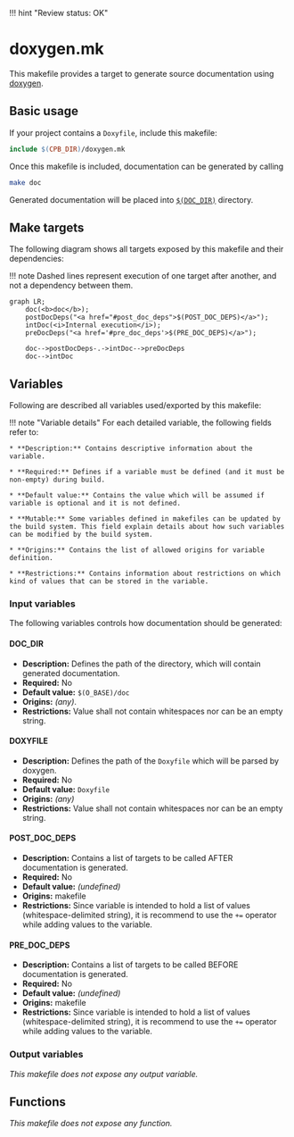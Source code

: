 !!! hint "Review status: OK"

# doxygen.mk

This makefile provides a target to generate source documentation using [doxygen](https://www.doxygen.nl/index.html).

## Basic usage

If your project contains a `Doxyfile`, include this makefile:

```Makefile
include $(CPB_DIR)/doxygen.mk
```

Once this makefile is included, documentation can be generated by calling

```bash
make doc
```

Generated documentation will be placed into [`$(DOC_DIR)`](#doc_dir) directory.

## Make targets

The following diagram shows all targets exposed by this makefile and their dependencies:

!!! note
    Dashed lines represent execution of one target after another, and not a dependency between them.

```mermaid
graph LR;
    doc(<b>doc</b>);
    postDocDeps("<a href="#post_doc_deps">$(POST_DOC_DEPS)</a>");
    intDoc(<i>Internal execution</i>);
    preDocDeps("<a href='#pre_doc_deps'>$(PRE_DOC_DEPS)</a>");

    doc-->postDocDeps-.->intDoc-->preDocDeps
    doc-->intDoc
```

## Variables

Following are described all variables used/exported by this makefile:

!!! note "Variable details"
    For each detailed variable, the following fields refer to:

    * **Description:** Contains descriptive information about the variable.

    * **Required:** Defines if a variable must be defined (and it must be non-empty) during build.

    * **Default value:** Contains the value which will be assumed if variable is optional and it is not defined.

    * **Mutable:** Some variables defined in makefiles can be updated by the build system. This field explain details about how such variables can be modified by the build system.

    * **Origins:** Contains the list of allowed origins for variable definition.

    * **Restrictions:** Contains information about restrictions on which kind of values that can be stored in the variable.

### Input variables

The following variables controls how documentation should be generated:

#### DOC_DIR

* **Description:** Defines the path of the directory, which will contain generated documentation.
* **Required:** No
* **Default value:** `$(O_BASE)/doc`
* **Origins:** _(any)_.
* **Restrictions:** Value shall not contain whitespaces nor can be an empty string.

#### DOXYFILE

* **Description:** Defines the path of the `Doxyfile` which will be parsed by doxygen.
* **Required:** No
* **Default value:** `Doxyfile`
* **Origins:** _(any)_
* **Restrictions:** Value shall not contain whitespaces nor can be an empty string.

#### POST_DOC_DEPS

* **Description:** Contains a list of targets to be called AFTER documentation is generated.
* **Required:** No
* **Default value:** _(undefined)_
* **Origins:** makefile
* **Restrictions:** Since variable is intended to hold a list of values (whitespace-delimited string), it is recommend to use the `+=` operator while adding values to the variable.

#### PRE_DOC_DEPS

* **Description:** Contains a list of targets to be called BEFORE documentation is generated.
* **Required:** No
* **Default value:** _(undefined)_
* **Origins:** makefile
* **Restrictions:** Since variable is intended to hold a list of values (whitespace-delimited string), it is recommend to use the `+=` operator while adding values to the variable.

### Output variables

_This makefile does not expose any output variable._

## Functions

_This makefile does not expose any function._
